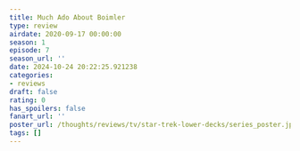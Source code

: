 ```yaml
---
title: Much Ado About Boimler
type: review
airdate: 2020-09-17 00:00:00
season: 1
episode: 7
season_url: ''
date: 2024-10-24 20:22:25.921238
categories:
- reviews
draft: false
rating: 0
has_spoilers: false
fanart_url: ''
poster_url: /thoughts/reviews/tv/star-trek-lower-decks/series_poster.jpg
tags: []
---
```


